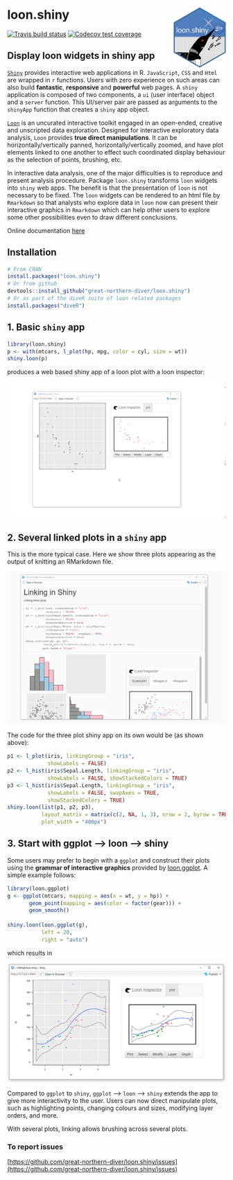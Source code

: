 # loon.shiny <img src="man/figures/logo.png" align="right" width="120" />

[![Travis build status](https://travis-ci.org/z267xu/loon.shiny.svg?branch=master)](https://travis-ci.org/z267xu/loon.shiny)
[![Codecov test coverage](https://codecov.io/gh/z267xu/loon.shiny/branch/master/graph/badge.svg)](https://codecov.io/gh/z267xu/loon.shiny?branch=master)

## Display loon widgets in shiny app


[`Shiny`](https://shiny.rstudio.com/) provides interactive web applications in R. `JavaScript`, `CSS` and `Html` are wrapped in `r` functions. Users with zero experience on such areas can also build **fantastic**, **responsive** and **powerful** web pages. A `shiny` application is composed of two components, a `ui` (user interface) object and a `server` function. This UI/server pair are passed as arguments to the `shinyApp` function that creates a `shiny` app object.

[`Loon`](https://cran.r-project.org/web/packages/loon/vignettes/introduction.html) is an uncurated interactive toolkit engaged in an open-ended, creative and unscripted data exploration. Designed for interactive exploratory data analysis, `Loon` provides **true direct manipulations**. It can be horizontally/vertically panned, horizontally/vertically zoomed, and have plot elements linked to one another to effect such coordinated display behaviour as the selection of points, brushing, etc.

   In interactive data analysis, one of the major difficulties is to reproduce and present analysis procedure. Package `loon.shiny` transforms `loon` widgets into `shiny` web apps. The benefit is that the presentation of `loon` is not necessary to be fixed. The `loon` widgets can be rendered to an html file by `Rmarkdown` so that analysts who explore data in `loon` now can present their interactive graphics in `Rmarkdown` which can help other users to explore some other possibilities even to draw different conclusions. 

Online documentation [here](http://great-northern-diver.github.io/loon.shiny/)

## Installation

   ```r
   # From CRAN
   install.packages("loon.shiny")
   # Or from github
   devtools::install_github("great-northern-diver/loon.shiny")
   # Or as part of the diveR suite of loon related packages
   install.packages("diveR")
   ```

## 1. Basic `shiny` app

```r
library(loon.shiny)
p <- with(mtcars, l_plot(hp, mpg, color = cyl, size = wt))
shiny.loon(p)
```
produces a web based shiny app of a loon plot with a loon inspector:

![](man/figures/loonShiny.gif)

## 2. Several linked plots in a `shiny` app

This is the more typical case. Here we show three plots
appearing as the output of knitting an RMarkdown file.

![](man/figures/shinyDemo.gif)

The code for the three plot shiny app on its own would be
(as shown above):

```r
p1 <- l_plot(iris, linkingGroup = "iris",
             showLabels = FALSE)
p2 <- l_hist(iris$Sepal.Length, linkingGroup = "iris",
             showLabels = FALSE, showStackedColors = TRUE)
p3 <- l_hist(iris$Sepal.Length, linkingGroup = "iris",
             showLabels = FALSE, swapAxes = TRUE,
             showStackedColors = TRUE)
shiny.loon(list(p1, p2, p3),
           layout_matrix = matrix(c(2, NA, 1, 3), nrow = 2, byrow = TRUE),
           plot_width = "400px")
```    


## 3. Start with ggplot --> loon --> shiny

Some users may prefer to begin with a `ggplot` and construct their plots
using the **grammar of interactive graphics** provided by 
[loon.ggplot](https://great-northern-diver.github.io/loon.ggplot/).
A simple example follows:

```r
library(loon.ggplot)
g <- ggplot(mtcars, mapping = aes(x = wt, y = hp)) + 
       geom_point(mapping = aes(color = factor(gear))) + 
       geom_smooth()

shiny.loon(loon.ggplot(g),
           left = 20,
           right = "auto")
```

which results in
    
![](man/figures/ggplotLoonShiny.PNG)
   

Compared to `ggplot` to `shiny`, `ggplot` --> `loon` --> `shiny` extends the app to give more interactivity to the user. Users can now direct manipulate plots, such as highlighting points, changing colours and sizes, modifying layer orders, and more.

With several plots, linking allows brushing across several plots.


### To report issues

[https://github.com/great-northern-diver/loon.shiny/issues](https://github.com/great-northern-diver/loon.shiny/issues)

